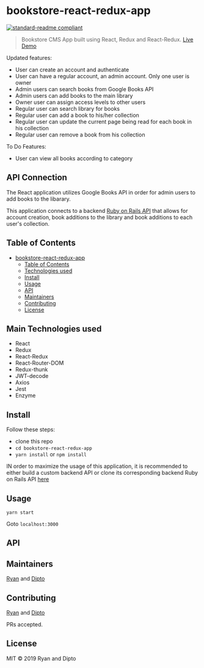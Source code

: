 # bookstore-react-redux-app

[![standard-readme compliant](https://img.shields.io/badge/standard--readme-OK-green.svg?style=flat-square)](https://github.com/RichardLitt/standard-readme)

> Bookstore CMS App built using React, Redux and React-Redux. [Live Demo](https://bookstore-cms-react-redux-app.herokuapp.com/)

Updated features:

- User can create an account and authenticate
- User can have a regular account, an admin account. Only one user is owner
- Admin users can search books from Google Books API
- Admin users can add books to the main library
- Owner user can assign access levels to other users
- Regular user can search library for books
- Regular user can add a book to his/her collection
- Regular user can update the current page being read for each book in his collection
- Regular user can remove a book from his collection

To Do Features:

- User can view all books according to category

## API Connection

The React application utilizes Google Books API in order for admin users to add books to the libarary.

This application connects to a backend [Ruby on Rails API](https://github.com/rvvergara/bookstore_rails_app) that allows for account creation, book additions to the library and book additions to each user's collection.

## Table of Contents

- [bookstore-react-redux-app](#bookstore-react-redux-app)
  - [Table of Contents](#table-of-contents)
  - [Technologies used](#main-technologies-used)
  - [Install](#install)
  - [Usage](#usage)
  - [API](#api)
  - [Maintainers](#maintainers)
  - [Contributing](#contributing)
  - [License](#license)

## Main Technologies used

- React
- Redux
- React-Redux
- React-Router-DOM
- Redux-thunk
- JWT-decode
- Axios
- Jest
- Enzyme

## Install

Follow these steps:

- clone this repo
- `cd bookstore-react-redux-app`
- `yarn install` or `npm install`

IN order to maximize the usage of this application, it is recommended to either build a custom backend API or clone its corresponding backend Ruby on Rails API [here](https://github.com/rvvergara/bookstore_rails_app)

## Usage

```
yarn start
```

Goto `localhost:3000`

## API

## Maintainers

[Ryan](https://github.com/rvvergara) and [Dipto](https://github.com/dipto0321)

## Contributing

[Ryan](https://github.com/rvvergara) and [Dipto](https://github.com/dipto0321)

PRs accepted.

## License

MIT © 2019 Ryan and Dipto
